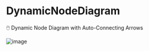 # DynamicNodeDiagram
🖱️ Dynamic Node Diagram with Auto-Connecting Arrows

![image](https://github.com/user-attachments/assets/a27c2de7-399d-4d6a-a38d-dd34adebcf1a)
